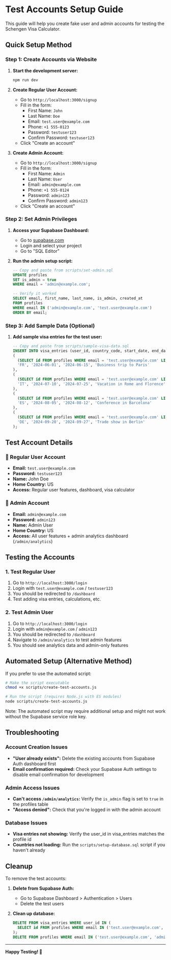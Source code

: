 # Test Accounts Setup Guide

This guide will help you create fake user and admin accounts for testing the Schengen Visa Calculator.

## Quick Setup Method

### Step 1: Create Accounts via Website

1. **Start the development server:**
   ```bash
   npm run dev
   ```

2. **Create Regular User Account:**
   - Go to `http://localhost:3000/signup`
   - Fill in the form:
     - First Name: `John`
     - Last Name: `Doe`
     - Email: `test.user@example.com`
     - Phone: `+1 555-0123`
     - Password: `testuser123`
     - Confirm Password: `testuser123`
   - Click "Create an account"

3. **Create Admin Account:**
   - Go to `http://localhost:3000/signup`
   - Fill in the form:
     - First Name: `Admin`
     - Last Name: `User`
     - Email: `admin@example.com`
     - Phone: `+1 555-0124`
     - Password: `admin123`
     - Confirm Password: `admin123`
   - Click "Create an account"

### Step 2: Set Admin Privileges

1. **Access your Supabase Dashboard:**
   - Go to [supabase.com](https://supabase.com)
   - Login and select your project
   - Go to "SQL Editor"

2. **Run the admin setup script:**
   ```sql
   -- Copy and paste from scripts/set-admin.sql
   UPDATE profiles 
   SET is_admin = true 
   WHERE email = 'admin@example.com';
   
   -- Verify it worked
   SELECT email, first_name, last_name, is_admin, created_at 
   FROM profiles 
   WHERE email IN ('admin@example.com', 'test.user@example.com')
   ORDER BY email;
   ```

### Step 3: Add Sample Data (Optional)

1. **Add sample visa entries for the test user:**
   ```sql
   -- Copy and paste from scripts/sample-visa-data.sql
   INSERT INTO visa_entries (user_id, country_code, start_date, end_date, notes) VALUES
   (
     (SELECT id FROM profiles WHERE email = 'test.user@example.com' LIMIT 1),
     'FR', '2024-06-01', '2024-06-15', 'Business trip to Paris'
   ),
   (
     (SELECT id FROM profiles WHERE email = 'test.user@example.com' LIMIT 1),
     'IT', '2024-07-10', '2024-07-25', 'Vacation in Rome and Florence'
   ),
   (
     (SELECT id FROM profiles WHERE email = 'test.user@example.com' LIMIT 1),
     'ES', '2024-08-05', '2024-08-12', 'Conference in Barcelona'
   ),
   (
     (SELECT id FROM profiles WHERE email = 'test.user@example.com' LIMIT 1),
     'DE', '2024-09-20', '2024-09-27', 'Trade show in Berlin'
   );
   ```

## Test Account Details

### 👤 Regular User Account
- **Email:** `test.user@example.com`
- **Password:** `testuser123`
- **Name:** John Doe
- **Home Country:** US
- **Access:** Regular user features, dashboard, visa calculator

### 👑 Admin Account
- **Email:** `admin@example.com`
- **Password:** `admin123`
- **Name:** Admin User
- **Home Country:** US
- **Access:** All user features + admin analytics dashboard (`/admin/analytics`)

## Testing the Accounts

### 1. Test Regular User
1. Go to `http://localhost:3000/login`
2. Login with `test.user@example.com` / `testuser123`
3. You should be redirected to `/dashboard`
4. Test adding visa entries, calculations, etc.

### 2. Test Admin User
1. Go to `http://localhost:3000/login`
2. Login with `admin@example.com` / `admin123`
3. You should be redirected to `/dashboard`
4. Navigate to `/admin/analytics` to test admin features
5. You should see analytics data and admin-only features

## Automated Setup (Alternative Method)

If you prefer to use the automated script:

```bash
# Make the script executable
chmod +x scripts/create-test-accounts.js

# Run the script (requires Node.js with ES modules)
node scripts/create-test-accounts.js
```

Note: The automated script may require additional setup and might not work without the Supabase service role key.

## Troubleshooting

### Account Creation Issues
- **"User already exists":** Delete the existing accounts from Supabase Auth dashboard first
- **Email confirmation required:** Check your Supabase Auth settings to disable email confirmation for development

### Admin Access Issues
- **Can't access `/admin/analytics`:** Verify the `is_admin` flag is set to `true` in the profiles table
- **"Access denied":** Check that you're logged in with the admin account

### Database Issues
- **Visa entries not showing:** Verify the user_id in visa_entries matches the profile id
- **Countries not loading:** Run the `scripts/setup-database.sql` script if you haven't already

## Cleanup

To remove the test accounts:

1. **Delete from Supabase Auth:**
   - Go to Supabase Dashboard > Authentication > Users
   - Delete the test users

2. **Clean up database:**
   ```sql
   DELETE FROM visa_entries WHERE user_id IN (
     SELECT id FROM profiles WHERE email IN ('test.user@example.com', 'admin@example.com')
   );
   DELETE FROM profiles WHERE email IN ('test.user@example.com', 'admin@example.com');
   ```

---

**Happy Testing! 🚀** 